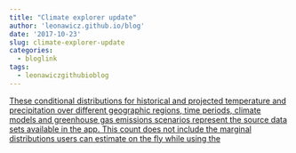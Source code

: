 ```yaml
---
title: "Climate explorer update"
author: 'leonawicz.github.io/blog'
date: '2017-10-23'
slug: climate-explorer-update
categories:
  - bloglink
tags:
  - leonawiczgithubioblog
---
```


[These conditional distributions for historical and projected temperature and precipitation over different geographic regions, time periods, climate models and greenhouse gas emissions scenarios represent the source data sets available in the app. This count does not include the marginal distributions users can estimate on the fly while using the<i class="fas fa-external-link-alt"></i>](https://leonawicz.github.io/blog/post/climate-explorer-update-monthly-data-and-delta-change/)

